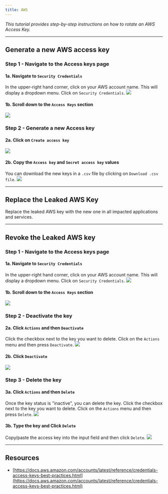 ```yaml
---
title: AWS
---
```


*This tutorial provides step-by-step instructions on how to rotate an AWS Access Key.*

---
## Generate a new AWS access key

### Step 1 - Navigate to the Access keys page
#### 1a. Navigate to `Security Credentials`
In the upper-right hand corner, click on your AWS account name. This will display a dropdown menu. Click on `Security Credentials`. 
![](/images/aws/11.png)

#### 1b. Scroll down to the `Access Keys` section
![](/images/aws/6.png)

### Step 2 - Generate a new Access key
#### 2a. Click on `Create access key`
![](/images/aws/3.png)

#### 2b. Copy the `Access key` and `Secret access key` values
You can download the new keys in a `.csv` file by clicking on `Download .csv file`.
![](/images/aws/5.png)

---
## Replace the Leaked AWS Key

Replace the leaked AWS key with the new one in all impacted applications and services.

---
## Revoke the Leaked AWS key
### Step 1 - Navigate to the Access keys page
#### 1a. Navigate to `Security Credentials`
In the upper-right hand corner, click on your AWS account name. This will display a dropdown menu. Click on `Security Credentials`. 
![](/images/aws/11.png)

#### 1b. Scroll down to the `Access Keys` section
![](/images/aws/6.png)

### Step 2 - Deactivate the key

#### 2a. Click `Actions` and then `Deactivate`
Click the checkbox next to the key you want to delete. Click on the `Actions` menu and then press `Deactivate`.
![](/images/aws/12.png)

#### 2b. Click `Deactivate`
![](/images/aws/10.png)

### Step 3 - Delete the key

#### 3a. Click `Actions` and then `Delete`
Once the key status is "inactive", you can delete the key. Click the checkbox next to the key you want to delete. Click on the `Actions` menu and then press `Delete`. 
![](/images/aws/7.png)

#### 3b. Type the key and Click `Delete`
Copy/paste the access key into the input field and then click `Delete`.
![](/images/aws/13.png)

---
## Resources
- [https://docs.aws.amazon.com/accounts/latest/reference/credentials-access-keys-best-practices.html](https://docs.aws.amazon.com/accounts/latest/reference/credentials-access-keys-best-practices.html)